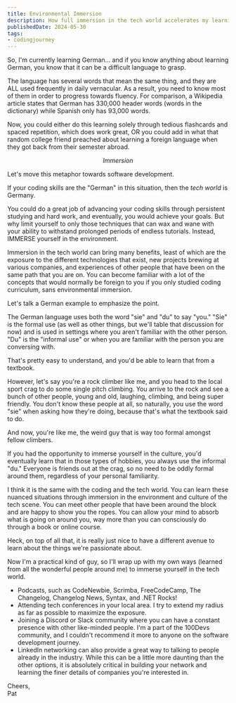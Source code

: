 ```yaml
---
title: Environmental Immersion
description: How full immersion in the tech world accelerates my learning.
publishedDate: 2024-05-30
tags:
- codingjourney
---
```


So, I'm currently learning German... and if you know anything about learning German, you know that it can be a difficult language to grasp.

The language has several words that mean the same thing, and they are ALL used frequently in daily vernacular. As a result, you need to know most of them in order to progress towards fluency. For comparison, a Wikipedia article states that German has 330,000 header words (words in the dictionary) while Spanish only has 93,000 words.

Now, you could either do this learning solely through tedious flashcards and spaced repetition, which does work great, OR you could add in what that random college friend preached about learning a foreign language when they got back from their semester abroad.

*<div align="center">Immersion</div>*

Let's move this metaphor towards software development.

If your coding skills are the "German" in this situation, then the *tech world* is Germany.

You could do a great job of advancing your coding skills through persistent studying and hard work, and eventually, you would achieve your goals. But why limit yourself to only those techniques that can wax and wane with your ability to withstand prolonged periods of endless tutorials. Instead, IMMERSE yourself in the environment.

Immersion in the tech world can bring many benefits, least of which are the exposure to the different technologies that exist, new projects brewing at various companies, and experiences of other people that have been on the same path that you are on. You can become familiar with a lot of the concepts that would normally be foreign to you if you only studied coding curriculum, sans environmental immersion.

Let's talk a German example to emphasize the point.

The German language uses both the word "sie" and "du" to say "you." "Sie" is the formal use (as well as other things, but we'll table that discussion for now) and is used in settings where you aren't familiar with the other person. "Du" is the "informal use" or when you are familiar with the person you are conversing with.

That's pretty easy to understand, and you'd be able to learn that from a textbook.

However, let's say you're a rock climber like me, and you head to the local sport crag to do some single pitch climbing. You arrive to the rock and see a bunch of other people, young and old, laughing, climbing, and being super friendly. You don't know these people at all, so naturally, you use the word "sie" when asking how they're doing, because that's what the textbook said to do.

And now, you're like me, the weird guy that is way too formal amongst fellow climbers.

If you had the opportunity to immerse yourself in the culture, you'd eventually learn that in those types of hobbies, you always use the informal "du." Everyone is friends out at the crag, so no need to be oddly formal around them, regardless of your personal familiarity.

I think it is the same with the coding and the tech world. You can learn these nuanced situations through immersion in the environment and culture of the tech scene. You can meet other people that have been around the block and are happy to show you the ropes. You can allow your mind to absorb what is going on around you, way more than you can consciously do through a book or online course.

Heck, on top of all that, it is really just nice to have a different avenue to learn about the things we're passionate about.

Now I'm a practical kind of guy, so I'll wrap up with my own ways (learned from all the wonderful people around me) to immerse yourself in the tech world.


- Podcasts, such as CodeNewbie, Scrimba, FreeCodeCamp, The Changelog, Changelog News, Syntax, and .NET Rocks!
- Attending tech conferences in your local area. I try to extend my radius as far as possible to maximize the exposure.
- Joining a Discord or Slack community where you can have a constant presence with other like-minded people. I'm a part of the 100Devs community, and I couldn't recommend it more to anyone on the software development journey.
- LinkedIn networking can also provide a great way to talking to people already in the industry. While this can be a little more daunting than the other options, it is absolutely critical in building your network and learning the finer details of companies you're interested in.

Cheers,\
Pat
